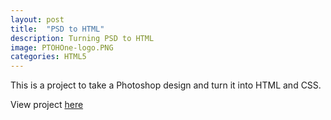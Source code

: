 ```yaml
---
layout: post
title:  "PSD to HTML"
description: Turning PSD to HTML
image: PTOHOne-logo.PNG
categories: HTML5
---
```


This is a project to take a Photoshop design and turn it into HTML and CSS.

View project <a href="#">here</a>


<!-- <div class="preview">
<img src="../img/budgetbg.jpg">
</div>

<div class="preview">
<img src="../img/budgetbg2.jpg">
</div> -->